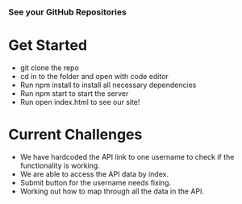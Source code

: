 ### See your GitHub Repositories

# Get Started

- git clone the repo
- cd in to the folder and open with code editor
- Run npm install to install all necessary dependencies
- Run npm start to start the server
- Run open index.html to see our site!

# Current Challenges
- We have hardcoded the API link to one username to check if the functionality is working.
- We are able to access the API data by index.
- Submit button for the username needs fixing.
- Working out how to map through all the data in the API.